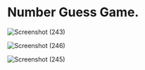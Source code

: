 # Number Guess Game.

![Screenshot (243)](https://user-images.githubusercontent.com/69880491/224307120-3a5faed7-547d-4525-a9d9-2c3180dc695f.png)

![Screenshot (246)](https://user-images.githubusercontent.com/69880491/224307693-0030f627-54d6-4f15-8f1a-c378908a23db.png)

![Screenshot (245)](https://user-images.githubusercontent.com/69880491/224307186-fce7cd87-c374-4606-ab40-b286bf47d511.png)
